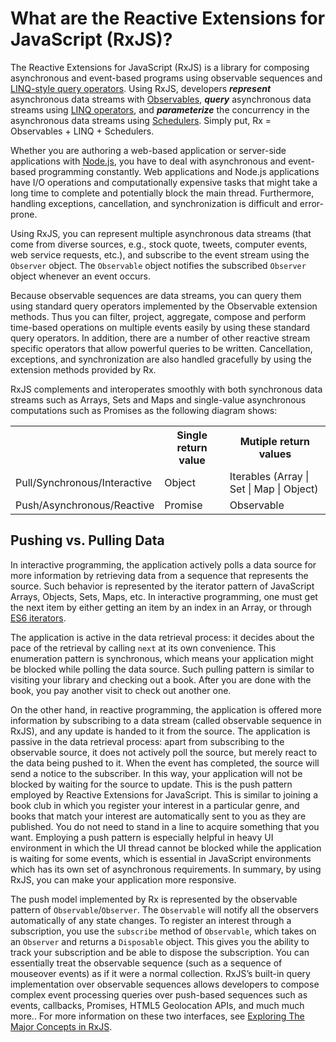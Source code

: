 # What are the Reactive Extensions for JavaScript (RxJS)? #

The Reactive Extensions for JavaScript (RxJS) is a library for composing asynchronous and event-based programs using observable sequences and [LINQ-style query operators](http://en.wikipedia.org/wiki/LINQ). Using RxJS, developers *__represent__* asynchronous data streams with [Observables](https://github.com/Reactive-Extensions/RxJS/blob/master/doc/api/core/observable.md), *__query__* asynchronous data streams using [LINQ operators](http://msdn.microsoft.com/en-us/library/hh242983.aspx), and *__parameterize__* the concurrency in the asynchronous data streams using [Schedulers](http://msdn.microsoft.com/en-us/library/hh242963.aspx). Simply put, Rx = Observables + LINQ + Schedulers.

Whether you are authoring a web-based application or server-side applications with [Node.js](http://nodejs.org), you have to deal with asynchronous and event-based programming constantly. Web applications and Node.js applications have I/O operations and computationally expensive tasks that might take a long time to complete and potentially block the main thread. Furthermore, handling exceptions, cancellation, and synchronization is difficult and error-prone.

Using RxJS, you can represent multiple asynchronous data streams (that come from diverse sources, e.g., stock quote, tweets, computer events, web service requests, etc.), and subscribe to the event stream using the `Observer` object. The `Observable` object notifies the subscribed `Observer` object whenever an event occurs.

Because observable sequences are data streams, you can query them using standard query operators implemented by the Observable extension methods. Thus you can filter, project, aggregate, compose and perform time-based operations on multiple events easily by using these standard query operators. In addition, there are a number of other reactive stream specific operators that allow powerful queries to be written.  Cancellation, exceptions, and synchronization are also handled gracefully by using the extension methods provided by Rx.

RxJS complements and interoperates smoothly with both synchronous data streams such as Arrays, Sets and Maps and single-value asynchronous computations such as Promises as the following diagram shows:

<table>
   <th></th><th>Single return value</th><th>Mutiple return values</th>
   <tr>
      <td>Pull/Synchronous/Interactive</td>
      <td>Object</td>
      <td>Iterables (Array | Set | Map | Object)</td>
   </tr>
   <tr>
      <td>Push/Asynchronous/Reactive</td>
      <td>Promise</td>
      <td>Observable</td>
   </tr>
</table>

## Pushing vs. Pulling Data ##

In interactive programming, the application actively polls a data source for more information by retrieving data from a sequence that represents the source. Such behavior is represented by the iterator pattern of JavaScript Arrays, Objects, Sets, Maps, etc. In interactive programming, one must get the next item by either getting an item by an index in an Array, or through [ES6 iterators](http://wiki.ecmascript.org/doku.php?id=harmony:iterators).

The application is active in the data retrieval process: it decides about the pace of the retrieval by calling `next` at its own convenience. This enumeration pattern is synchronous, which means your application might be blocked while polling the data source. Such pulling pattern is similar to visiting your library and checking out a book. After you are done with the book, you pay another visit to check out another one.

On the other hand, in reactive programming, the application is offered more information by subscribing to a data stream (called observable sequence in RxJS), and any update is handed to it from the source. The application is passive in the data retrieval process: apart from subscribing to the observable source, it does not actively poll the source, but merely react to the data being pushed to it. When the event has completed, the source will send a notice to the subscriber. In this way, your application will not be blocked by waiting for the source to update.
This is the push pattern employed by Reactive Extensions for JavaScript. This is similar to joining a book club in which you register your interest in a particular genre, and books that match your interest are automatically sent to you as they are published. You do not need to stand in a line to acquire something that you want. Employing a push pattern is especially helpful in heavy UI environment in which the UI thread cannot be blocked while the application is waiting for some events, which is essential in JavaScript environments which has its own set of asynchronous requirements. In summary, by using RxJS, you can make your application more responsive.

The push model implemented by Rx is represented by the observable pattern of `Observable`/`Observer`. The `Observable` will notify all the observers automatically of any state changes. To register an interest through a subscription, you use the `subscribe` method of `Observable`, which takes on an `Observer` and returns a `Disposable` object. This gives you the ability to track your subscription and be able to dispose the subscription. You can essentially treat the observable sequence (such as a sequence of mouseover events) as if it were a normal collection. RxJS’s built-in query implementation over observable sequences allows developers to compose complex event processing queries over push-based sequences such as events, callbacks, Promises,  HTML5 Geolocation APIs, and much much more.. For more information on these two interfaces, see [Exploring The Major Concepts in RxJS](https://github.com/Reactive-Extensions/RxJS/blob/master/doc/gettingstarted/exploring.md).
